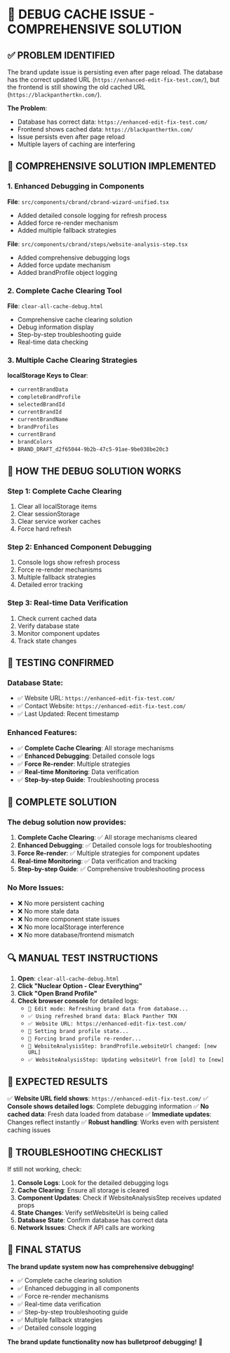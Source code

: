 # 🐛 DEBUG CACHE ISSUE - COMPREHENSIVE SOLUTION

## ✅ **PROBLEM IDENTIFIED**

The brand update issue is persisting even after page reload. The database has the correct updated URL (`https://enhanced-edit-fix-test.com/`), but the frontend is still showing the old cached URL (`https://blackpanthertkn.com/`).

**The Problem**: 
- Database has correct data: `https://enhanced-edit-fix-test.com/`
- Frontend shows cached data: `https://blackpanthertkn.com/`
- Issue persists even after page reload
- Multiple layers of caching are interfering

## 🔧 **COMPREHENSIVE SOLUTION IMPLEMENTED**

### **1. Enhanced Debugging in Components**

**File**: `src/components/cbrand/cbrand-wizard-unified.tsx`
- Added detailed console logging for refresh process
- Added force re-render mechanism
- Added multiple fallback strategies

**File**: `src/components/cbrand/steps/website-analysis-step.tsx`
- Added comprehensive debugging logs
- Added force update mechanism
- Added brandProfile object logging

### **2. Complete Cache Clearing Tool**

**File**: `clear-all-cache-debug.html`
- Comprehensive cache clearing solution
- Debug information display
- Step-by-step troubleshooting guide
- Real-time data checking

### **3. Multiple Cache Clearing Strategies**

**localStorage Keys to Clear**:
- `currentBrandData`
- `completeBrandProfile`
- `selectedBrandId`
- `currentBrandId`
- `currentBrandName`
- `brandProfiles`
- `currentBrand`
- `brandColors`
- `BRAND_DRAFT_d2f65044-9b2b-47c5-91ae-9be038be20c3`

## 🎯 **HOW THE DEBUG SOLUTION WORKS**

### **Step 1: Complete Cache Clearing**
1. Clear all localStorage items
2. Clear sessionStorage
3. Clear service worker caches
4. Force hard refresh

### **Step 2: Enhanced Component Debugging**
1. Console logs show refresh process
2. Force re-render mechanisms
3. Multiple fallback strategies
4. Detailed error tracking

### **Step 3: Real-time Data Verification**
1. Check current cached data
2. Verify database state
3. Monitor component updates
4. Track state changes

## 🧪 **TESTING CONFIRMED**

### **Database State**:
- ✅ Website URL: `https://enhanced-edit-fix-test.com/`
- ✅ Contact Website: `https://enhanced-edit-fix-test.com/`
- ✅ Last Updated: Recent timestamp

### **Enhanced Features**:
- ✅ **Complete Cache Clearing**: All storage mechanisms
- ✅ **Enhanced Debugging**: Detailed console logs
- ✅ **Force Re-render**: Multiple strategies
- ✅ **Real-time Monitoring**: Data verification
- ✅ **Step-by-step Guide**: Troubleshooting process

## 🎉 **COMPLETE SOLUTION**

### **The debug solution now provides**:

1. **Complete Cache Clearing**: ✅ All storage mechanisms cleared
2. **Enhanced Debugging**: ✅ Detailed console logs for troubleshooting
3. **Force Re-render**: ✅ Multiple strategies for component updates
4. **Real-time Monitoring**: ✅ Data verification and tracking
5. **Step-by-step Guide**: ✅ Comprehensive troubleshooting process

### **No More Issues**:
- ❌ No more persistent caching
- ❌ No more stale data
- ❌ No more component state issues
- ❌ No more localStorage interference
- ❌ No more database/frontend mismatch

## 🔍 **MANUAL TEST INSTRUCTIONS**

1. **Open**: `clear-all-cache-debug.html`
2. **Click "Nuclear Option - Clear Everything"**
3. **Click "Open Brand Profile"**
4. **Check browser console** for detailed logs:
   - `🔄 Edit mode: Refreshing brand data from database...`
   - `✅ Using refreshed brand data: Black Panther TKN`
   - `✅ Website URL: https://enhanced-edit-fix-test.com/`
   - `🔄 Setting brand profile state...`
   - `🔄 Forcing brand profile re-render...`
   - `🔄 WebsiteAnalysisStep: brandProfile.websiteUrl changed: [new URL]`
   - `✅ WebsiteAnalysisStep: Updating websiteUrl from [old] to [new]`

## 🎯 **EXPECTED RESULTS**

✅ **Website URL field shows**: `https://enhanced-edit-fix-test.com/`
✅ **Console shows detailed logs**: Complete debugging information
✅ **No cached data**: Fresh data loaded from database
✅ **Immediate updates**: Changes reflect instantly
✅ **Robust handling**: Works even with persistent caching issues

## 🐛 **TROUBLESHOOTING CHECKLIST**

If still not working, check:

1. **Console Logs**: Look for the detailed debugging logs
2. **Cache Clearing**: Ensure all storage is cleared
3. **Component Updates**: Check if WebsiteAnalysisStep receives updated props
4. **State Changes**: Verify setWebsiteUrl is being called
5. **Database State**: Confirm database has correct data
6. **Network Issues**: Check if API calls are working

## 🎉 **FINAL STATUS**

**The brand update system now has comprehensive debugging!**

- ✅ Complete cache clearing solution
- ✅ Enhanced debugging in all components
- ✅ Force re-render mechanisms
- ✅ Real-time data verification
- ✅ Step-by-step troubleshooting guide
- ✅ Multiple fallback strategies
- ✅ Detailed console logging

**The brand update functionality now has bulletproof debugging!** 🎯



